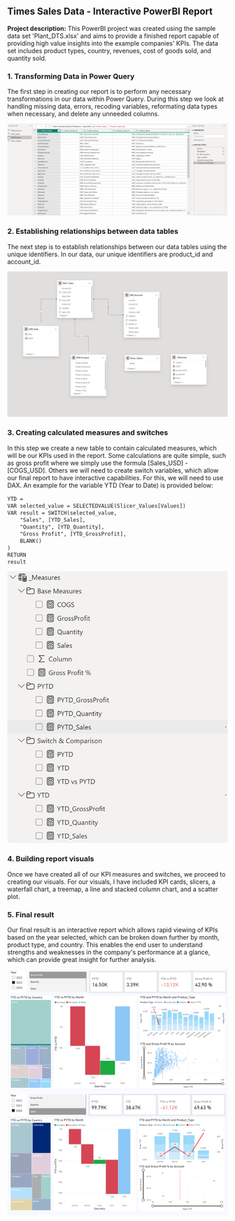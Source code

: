## Times Sales Data - Interactive PowerBI Report

**Project description:** This PowerBI project was created using the sample data set 'Plant_DTS.xlsx' and aims to provide a finished report capable of providing high value insights into the example companies' KPIs. The data set includes product types, country, revenues, cost of goods sold, and quantity sold.

### 1. Transforming Data in Power Query

The first step in creating our report is to perform any necessary transformations in our data within Power Query. During this step we look at handling missing data, errors, recoding variables, reformating data types when necessary, and delete any unneeded columns.

<img src="images/powerquery.PNG?raw=true"/>

### 2. Establishing relationships between data tables

The next step is to establish relationships between our data tables using the unique identifiers. In our data, our unique identifiers are product_id and account_id. 

<img src="images/relations tables.PNG?raw=true"/>

### 3. Creating calculated measures and switches

In this step we create a new table to contain calculated measures, which will be our KPIs used in the report. Some calculations are quite simple, such as gross profit where we simply use the formula [Sales_USD] - [COGS_USD]. Others we will need to create switch variables, which allow our final report to have interactive capabilities. For this, we will need to use DAX. An example for the variable YTD (Year to Date) is provided below:

```
YTD = 
VAR selected_value = SELECTEDVALUE(Slicer_Values[Values])
VAR result = SWITCH(selected_value,
    "Sales", [YTD_Sales],
    "Quantity", [YTD_Quantity],
    "Gross Profit", [YTD_GrossProfit],
    BLANK()
)
RETURN
result
```

<img src="images/measures.PNG?raw=true"/>

### 4. Building report visuals

Once we have created all of our KPI measures and switches, we proceed to creating our visuals. For our visuals, I have included KPI cards, slicers, a waterfall chart, a treemap, a line and stacked column chart, and a scatter plot.


### 5. Final result

Our final result is an interactive report which allows rapid viewing of KPIs based on the year selected, which can be broken down further by month, product type, and country. This enables the end user to understand strengths and weaknesses in the company's performance at a glance, which can provide great insight for further analysis.

<img src="images/powerbi time sales report.PNG?raw=true"/>

<img src="images/final result.PNG?raw=true"/>

